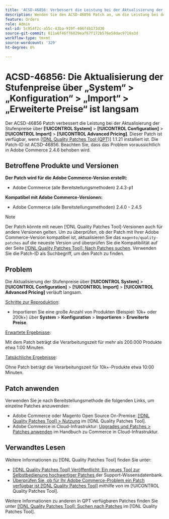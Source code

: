 ```yaml
---
title: 'ACSD-46856: Verbessert die Leistung bei der Aktualisierung der Stufenpreise'
description: Wenden Sie den ACSD-46856 Patch an, um die Leistung bei der Aktualisierung der Stufenpreise über System &gt; Konfiguration &gt; Import &gt; Advanced Pricing zu verbessern.
feature: Orders
role: Admin
exl-id: 5c954f2c-a55c-43ba-919f-406f4b173d30
source-git-commit: 011a6f46f76029eaf67f172b576e58dac9710a3d
workflow-type: tm+mt
source-wordcount: '329'
ht-degree: 0%

---
```


# ACSD-46856: Die Aktualisierung der Stufenpreise über „System“ > „Konfiguration“ > „Import“ > „Erweiterte Preise“ ist langsam

Der ACSD-46856 Patch verbessert die Leistung bei der Aktualisierung der Stufenpreise über **[!UICONTROL System]** > **[!UICONTROL Configuration]** > **[!UICONTROL Import]** > **[!UICONTROL Advanced Pricing]**. Dieser Patch ist verfügbar, wenn [[!DNL Quality Patches Tool (QPT)]](https://experienceleague.adobe.com/de/docs/commerce-operations/tools/quality-patches-tool/quality-patches-tool-to-self-serve-quality-patches) 1.1.21 installiert ist. Die Patch-ID ist ACSD-46856. Beachten Sie, dass das Problem voraussichtlich in Adobe Commerce 2.4.6 behoben wird.

## Betroffene Produkte und Versionen

**Der Patch wird für die Adobe Commerce-Version erstellt:**

* Adobe Commerce (alle Bereitstellungsmethoden) 2.4.3-p1

**Kompatibel mit Adobe Commerce-Versionen:**

* Adobe Commerce (alle Bereitstellungsmethoden) 2.4.0 - 2.4.5

>[!NOTE]
>
>Der Patch könnte mit neuen [!DNL Quality Patches Tool]-Versionen auch für andere Versionen gelten. Um zu überprüfen, ob der Patch mit Ihrer Adobe Commerce-Version kompatibel ist, aktualisieren Sie das `magento/quality-patches` auf die neueste Version und überprüfen Sie die Kompatibilität auf der Seite [[!DNL Quality Patches Tool]: Nach Patches suchen](https://experienceleague.adobe.com/tools/commerce-quality-patches/index.html?lang=de). Verwenden Sie die Patch-ID als Suchbegriff, um den Patch zu finden.

## Problem

Die Aktualisierung der Stufenpreise über **[!UICONTROL System]** > **[!UICONTROL Configuration]** > **[!UICONTROL Import]** > **[!UICONTROL Advanced Pricing]** verläuft langsam.

<u>Schritte zur Reproduktion</u>:

* Importieren Sie eine große Anzahl von Produkten (Beispiel: 10k+ oder 200k+) über **System** > **Konfiguration** > **Importieren** > **Erweiterte Preise**.

<u>Erwartete Ergebnisse</u>:

Mit dem Patch beträgt die Verarbeitungszeit für mehr als 200.000 Produkte etwa 1:00 Minuten.

<u>Tatsächliche Ergebnisse</u>:

Ohne Patch beträgt die Verarbeitungszeit für 10k+-Produkte etwa 10:00 Minuten.

## Patch anwenden

Verwenden Sie je nach Bereitstellungsmethode die folgenden Links, um einzelne Patches anzuwenden:

* Adobe Commerce oder Magento Open Source On-Premise: [[!DNL Quality Patches Tool] > Nutzung](/help/tools/quality-patches-tool/usage.md) im [!DNL Quality Patches Tool].
* Adobe Commerce in Cloud-Infrastruktur: [Upgrades und Patches > Patches anwenden](https://experienceleague.adobe.com/docs/commerce-cloud-service/user-guide/develop/upgrade/apply-patches.html?lang=de) im Handbuch zu Commerce in Cloud-Infrastruktur.

## Verwandtes Lesen

Weitere Informationen zu [!DNL Quality Patches Tool] finden Sie unter:

* [[!DNL Quality Patches Tool] Veröffentlicht: Ein neues Tool zur Selbstbedienung hochwertiger Patches ](https://experienceleague.adobe.com/de/docs/commerce-operations/tools/quality-patches-tool/quality-patches-tool-to-self-serve-quality-patches) der Support-Wissensdatenbank.
* [Überprüfen Sie, ob für Ihr Adobe Commerce-Problem ein Patch verfügbar ist [!DNL Quality Patches Tool]](/help/tools/quality-patches-tool/patches-available-in-qpt/check-patch-for-magento-issue-with-magento-quality-patches.md) mithilfe von im [!UICONTROL Quality Patches Tool].


Weitere Informationen zu anderen in QPT verfügbaren Patches finden Sie unter [[!DNL Quality Patches Tool]: Suchen nach Patches](https://experienceleague.adobe.com/tools/commerce-quality-patches/index.html?lang=de) im [!DNL Quality Patches Tool].
